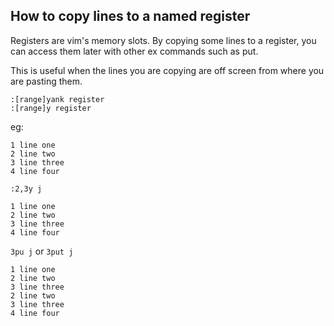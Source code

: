 ## How to copy lines to a named register

Registers are vim's memory slots.  By copying some lines to a register, you can access them later with other ex commands such as put.

This is useful when the lines you are copying are off screen from where you are pasting them.

```
:[range]yank register
:[range]y register
```

eg:
```
1 line one
2 line two
3 line three
4 line four
```
`:2,3y j`
```
1 line one
2 line two
3 line three
4 line four
```
`3pu j` or `3put j`
```
1 line one
2 line two
3 line three
2 line two
3 line three
4 line four
```
